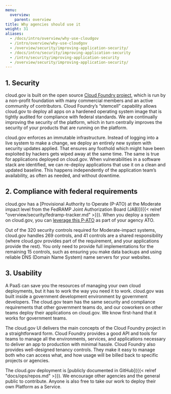 ```yaml
---
menu:
  overview:
    parent: overview
title: Why agencies should use it
weight: 31
aliases:
  - /docs/intro/overview/why-use-cloudgov
  - /intro/overview/why-use-cloudgov
  - /overview/security/improving-application-security/
  - /docs/intro/security/improving-application-security
  - /intro/security/improving-application-security
  - /overview/security/improving-application-security/
---
```


## 1. Security

cloud.gov is built on the open source [Cloud Foundry project](http://www.cloudfoundry.org/), which is run by a non-profit foundation with many commercial members and an active community of contributors. Cloud Foundry’s “stemcell” capability allows cloud.gov to deploy all apps on a hardened operating system image that is tightly audited for compliance with federal standards. We are continually improving the security of the platform, which in turn centrally improves the security of your products that are running on the platform.

cloud.gov enforces an immutable infrastructure. Instead of logging into a live system to make a change, we deploy an entirely new system with security updates applied. That ensures any foothold which might have been exploited by hackers gets wiped away at the same time. The same is true for applications deployed on cloud.gov. When vulnerabilities in a software stack are identified, we can re-deploy applications that use it on a clean and updated baseline. This happens independently of the application team’s availability, as often as needed, and without downtime.

## 2. Compliance with federal requirements

cloud.gov has a [Provisional Authority to Operate (P-ATO) at the Moderate impact level from the FedRAMP Joint Authorization Board (JAB)]({{< relref "overview/security/fedramp-tracker.md" >}}). When you deploy a system on cloud.gov, you can [leverage this P-ATO](https://www.fedramp.gov/resources/faqs/how-does-an-agency-leverage-a-fedramp-authorization/) as part of your agency ATO.

Out of the 320 security controls required for Moderate-impact systems, cloud.gov handles 269 controls, and 41 controls are a shared responsibility (where cloud.gov provides part of the requirement, and your applications provide the rest). You only need to provide full implementations for the remaining 15 controls, such as ensuring you make data backups and using reliable DNS (Domain Name System) name servers for your websites.

## 3. Usability

A PaaS can save you the resources of managing your own cloud deployments, but it has to work the way you need it to work. cloud.gov was built inside a government development environment by government developers. The cloud.gov team has the same security and compliance requirements that other government teams do, and our coworkers on other teams deploy their applications on cloud.gov. We know first-hand that it works for government teams.

The cloud.gov UI delivers the main concepts of the Cloud Foundry project in a straightforward form. Cloud Foundry provides a good API and tools for teams to manage all the environments, services, and applications necessary to deliver an app to production with minimal hassle. Cloud Foundry also provides well-designed tenancy controls. They make it easy to manage both who can access what, and how usage will be billed back to specific projects or agencies.

The cloud.gov deployment is [publicly documented in GitHub]({{< relref "docs/ops/repos.md" >}}). We encourage other agencies and the general public to contribute. Anyone is also free to take our work to deploy their own Platform as a Service.
